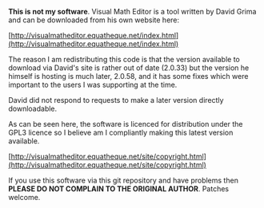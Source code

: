 **This is not my software**.  Visual Math Editor is a tool written by David
Grima and can be downloaded from his own website here:

[http://visualmatheditor.equatheque.net/index.html](http://visualmatheditor.equatheque.net/index.html)

The reason I am redistributing this code is that the version available to
download via David's site is rather out of date (2.0.33) but the version he
himself is hosting is much later, 2.0.58, and it has some fixes which were
important to the users I was supporting at the time.

David did not respond to requests to make a later version directly
downloadable.

As can be seen here, the software is licenced for distribution under the GPL3
licence so I believe am I compliantly making this latest version available.

[http://visualmatheditor.equatheque.net/site/copyright.html](http://visualmatheditor.equatheque.net/site/copyright.html)

If you use this software via this git repository and have problems then
**PLEASE DO NOT COMPLAIN TO THE ORIGINAL AUTHOR**. Patches welcome.
